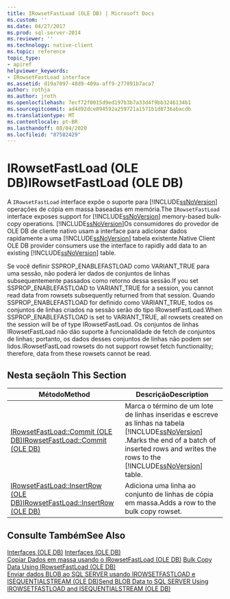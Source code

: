 ```yaml
---
title: IRowsetFastLoad (OLE DB) | Microsoft Docs
ms.custom: ''
ms.date: 04/27/2017
ms.prod: sql-server-2014
ms.reviewer: ''
ms.technology: native-client
ms.topic: reference
topic_type:
- apiref
helpviewer_keywords:
- IRowsetFastLoad interface
ms.assetid: d19a7097-48d9-409a-aff9-277891b7aca7
author: rothja
ms.author: jroth
ms.openlocfilehash: 7ecf72f0015d9ed197b3b7a33d4f9bb3246134b1
ms.sourcegitcommit: ad4d92dce894592a259721a1571b1d8736abacdb
ms.translationtype: MT
ms.contentlocale: pt-BR
ms.lasthandoff: 08/04/2020
ms.locfileid: "87582429"
---
```

# <a name="irowsetfastload-ole-db"></a><span data-ttu-id="6589f-102">IRowsetFastLoad (OLE DB)</span><span class="sxs-lookup"><span data-stu-id="6589f-102">IRowsetFastLoad (OLE DB)</span></span>
  <span data-ttu-id="6589f-103">A `IRowsetFastLoad` interface expõe o suporte para [!INCLUDE[ssNoVersion](../../includes/ssnoversion-md.md)] operações de cópia em massa baseadas em memória.</span><span class="sxs-lookup"><span data-stu-id="6589f-103">The `IRowsetFastLoad` interface exposes support for [!INCLUDE[ssNoVersion](../../includes/ssnoversion-md.md)] memory-based bulk-copy operations.</span></span> [!INCLUDE[ssNoVersion](../../includes/ssnoversion-md.md)]<span data-ttu-id="6589f-104">Os consumidores do provedor de OLE DB de cliente nativo usam a interface para adicionar dados rapidamente a uma [!INCLUDE[ssNoVersion](../../includes/ssnoversion-md.md)] tabela existente.</span><span class="sxs-lookup"><span data-stu-id="6589f-104">Native Client OLE DB provider consumers use the interface to rapidly add data to an existing [!INCLUDE[ssNoVersion](../../includes/ssnoversion-md.md)] table.</span></span>  
  
 <span data-ttu-id="6589f-105">Se você definir SSPROP_ENABLEFASTLOAD como VARIANT_TRUE para uma sessão, não poderá ler dados de conjuntos de linhas subsequentemente passados como retorno dessa sessão.</span><span class="sxs-lookup"><span data-stu-id="6589f-105">If you set SSPROP_ENABLEFASTLOAD to VARIANT_TRUE for a session, you cannot read data from rowsets subsequently returned from that session.</span></span> <span data-ttu-id="6589f-106">Quando SSPROP_ENABLEFASTLOAD for definido como VARIANT_TRUE, todos os conjuntos de linhas criados na sessão serão do tipo IRowsetFastLoad.</span><span class="sxs-lookup"><span data-stu-id="6589f-106">When SSPROP_ENABLEFASTLOAD is set to VARIANT_TRUE, all rowsets created on the session will be of type IRowsetFastLoad.</span></span> <span data-ttu-id="6589f-107">Os conjuntos de linhas IRowsetFastLoad não dão suporte à funcionalidade de fetch de conjuntos de linhas; portanto, os dados desses conjuntos de linhas não podem ser lidos.</span><span class="sxs-lookup"><span data-stu-id="6589f-107">IRowsetFastLoad rowsets do not support rowset fetch functionality; therefore, data from these rowsets cannot be read.</span></span>  
  
## <a name="in-this-section"></a><span data-ttu-id="6589f-108">Nesta seção</span><span class="sxs-lookup"><span data-stu-id="6589f-108">In This Section</span></span>  
  
|<span data-ttu-id="6589f-109">Método</span><span class="sxs-lookup"><span data-stu-id="6589f-109">Method</span></span>|<span data-ttu-id="6589f-110">Descrição</span><span class="sxs-lookup"><span data-stu-id="6589f-110">Description</span></span>|  
|------------|-----------------|  
|[<span data-ttu-id="6589f-111">IRowsetFastLoad::Commit &#40;OLE DB&#41;</span><span class="sxs-lookup"><span data-stu-id="6589f-111">IRowsetFastLoad::Commit &#40;OLE DB&#41;</span></span>](irowsetfastload-commit-ole-db.md)|<span data-ttu-id="6589f-112">Marca o término de um lote de linhas inseridas e escreve as linhas na tabela [!INCLUDE[ssNoVersion](../../includes/ssnoversion-md.md)] .</span><span class="sxs-lookup"><span data-stu-id="6589f-112">Marks the end of a batch of inserted rows and writes the rows to the [!INCLUDE[ssNoVersion](../../includes/ssnoversion-md.md)] table.</span></span>|  
|[<span data-ttu-id="6589f-113">IRowsetFastLoad::InsertRow &#40;OLE DB&#41;</span><span class="sxs-lookup"><span data-stu-id="6589f-113">IRowsetFastLoad::InsertRow &#40;OLE DB&#41;</span></span>](irowsetfastload-insertrow-ole-db.md)|<span data-ttu-id="6589f-114">Adiciona uma linha ao conjunto de linhas de cópia em massa.</span><span class="sxs-lookup"><span data-stu-id="6589f-114">Adds a row to the bulk copy rowset.</span></span>|  
  
## <a name="see-also"></a><span data-ttu-id="6589f-115">Consulte Também</span><span class="sxs-lookup"><span data-stu-id="6589f-115">See Also</span></span>  
 <span data-ttu-id="6589f-116">[Interfaces &#40;OLE DB&#41;](../../database-engine/dev-guide/interfaces-ole-db.md) </span><span class="sxs-lookup"><span data-stu-id="6589f-116">[Interfaces &#40;OLE DB&#41;](../../database-engine/dev-guide/interfaces-ole-db.md) </span></span>  
 <span data-ttu-id="6589f-117">[Copiar Dados em massa usando o IRowsetFastLoad &#40;OLE DB&#41;](../native-client-ole-db-how-to/bulk-copy-data-using-irowsetfastload-ole-db.md) </span><span class="sxs-lookup"><span data-stu-id="6589f-117">[Bulk Copy Data Using IRowsetFastLoad &#40;OLE DB&#41;](../native-client-ole-db-how-to/bulk-copy-data-using-irowsetfastload-ole-db.md) </span></span>  
 [<span data-ttu-id="6589f-118">Enviar dados BLOB ao SQL SERVER usando IROWSETFASTLOAD e ISEQUENTIALSTREAM &#40;OLE DB&#41;</span><span class="sxs-lookup"><span data-stu-id="6589f-118">Send BLOB Data to SQL SERVER Using IROWSETFASTLOAD and ISEQUENTIALSTREAM &#40;OLE DB&#41;</span></span>](../native-client-ole-db-how-to/send-blob-data-to-sql-server-using-irowsetfastload-and-isequentialstream-ole-db.md)  
  
  
